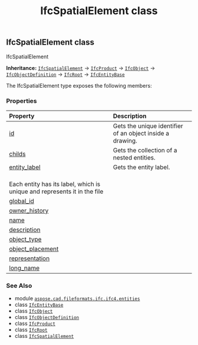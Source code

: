 ﻿---
title: IfcSpatialElement class
second_title: Aspose.CAD for Python via .NET API References
description: 
type: docs
weight: 6140
url: /python-net/aspose.cad.fileformats.ifc.ifc4.entities/ifcspatialelement/
is_root: false
---

## IfcSpatialElement class

IfcSpatialElement



**Inheritance:** [`IfcSpatialElement`](/cad/python-net/aspose.cad.fileformats.ifc.ifc4.entities/ifcspatialelement) → 
[`IfcProduct`](/cad/python-net/aspose.cad.fileformats.ifc.ifc4.entities/ifcproduct) → 
[`IfcObject`](/cad/python-net/aspose.cad.fileformats.ifc.ifc4.entities/ifcobject) → 
[`IfcObjectDefinition`](/cad/python-net/aspose.cad.fileformats.ifc.ifc4.entities/ifcobjectdefinition) → 
[`IfcRoot`](/cad/python-net/aspose.cad.fileformats.ifc.ifc4.entities/ifcroot) → 
[`IfcEntityBase`](/cad/python-net/aspose.cad.fileformats.ifc/ifcentitybase)



The IfcSpatialElement type exposes the following members:

### Properties
| Property | Description |
| :- | :- |
| [id](/cad/python-net/aspose.cad.fileformats.ifc.ifc4.entities/ifcspatialelement/id) | Gets the unique identifier of an object inside a drawing. |
| [childs](/cad/python-net/aspose.cad.fileformats.ifc.ifc4.entities/ifcspatialelement/childs) | Gets the collection of a nested entities. |
| [entity_label](/cad/python-net/aspose.cad.fileformats.ifc.ifc4.entities/ifcspatialelement/entity_label) | Gets the entity label.<br/>Each entity has its label, which is unique and represents it in the file |
| [global_id](/cad/python-net/aspose.cad.fileformats.ifc.ifc4.entities/ifcspatialelement/global_id) |  |
| [owner_history](/cad/python-net/aspose.cad.fileformats.ifc.ifc4.entities/ifcspatialelement/owner_history) |  |
| [name](/cad/python-net/aspose.cad.fileformats.ifc.ifc4.entities/ifcspatialelement/name) |  |
| [description](/cad/python-net/aspose.cad.fileformats.ifc.ifc4.entities/ifcspatialelement/description) |  |
| [object_type](/cad/python-net/aspose.cad.fileformats.ifc.ifc4.entities/ifcspatialelement/object_type) |  |
| [object_placement](/cad/python-net/aspose.cad.fileformats.ifc.ifc4.entities/ifcspatialelement/object_placement) |  |
| [representation](/cad/python-net/aspose.cad.fileformats.ifc.ifc4.entities/ifcspatialelement/representation) |  |
| [long_name](/cad/python-net/aspose.cad.fileformats.ifc.ifc4.entities/ifcspatialelement/long_name) |  |



### See Also
* module [`aspose.cad.fileformats.ifc.ifc4.entities`](..)
* class [`IfcEntityBase`](/cad/python-net/aspose.cad.fileformats.ifc/ifcentitybase)
* class [`IfcObject`](/cad/python-net/aspose.cad.fileformats.ifc.ifc4.entities/ifcobject)
* class [`IfcObjectDefinition`](/cad/python-net/aspose.cad.fileformats.ifc.ifc4.entities/ifcobjectdefinition)
* class [`IfcProduct`](/cad/python-net/aspose.cad.fileformats.ifc.ifc4.entities/ifcproduct)
* class [`IfcRoot`](/cad/python-net/aspose.cad.fileformats.ifc.ifc4.entities/ifcroot)
* class [`IfcSpatialElement`](/cad/python-net/aspose.cad.fileformats.ifc.ifc4.entities/ifcspatialelement)

